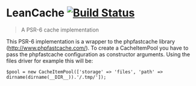 # LeanCache [![Build Status][travis-image]][travis-url]
> A PSR-6 cache implementation

This PSR-6 implementation is a wrapper to the phpfastcache library (http://www.phpfastcache.com/).
To create a CacheItemPool you have to pass the phpfastcache configuration as constructor
arguments. Using the files driver for example this will be:

    $pool = new CacheItemPool(['storage' => 'files', 'path' => dirname(dirname(__DIR__)).'/.tmp/']);

[travis-image]: https://travis-ci.org/lean-stack/cache.svg?branch=master
[travis-url]: https://travis-ci.org/lean-stack/cache

